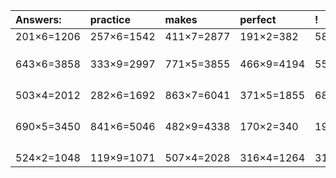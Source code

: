 | Answers: | practice | makes | perfect | ! |
| :--- | :--- | :--- | :--- | :--- |
| 201×6=1206 | 257×6=1542 | 411×7=2877 | 191×2=382 | 580×2=1160 | 
|   |   |   |   |   | 
|   |   |   |   |   | 
|   |   |   |   |   | 
| 643×6=3858 | 333×9=2997 | 771×5=3855 | 466×9=4194 | 551×3=1653 | 
|   |   |   |   |   | 
|   |   |   |   |   | 
|   |   |   |   |   | 
|   |   |   |   |   | 
| 503×4=2012 | 282×6=1692 | 863×7=6041 | 371×5=1855 | 684×3=2052 | 
|   |   |   |   |   | 
|   |   |   |   |   | 
|   |   |   |   |   | 
|   |   |   |   |   | 
| 690×5=3450 | 841×6=5046 | 482×9=4338 | 170×2=340 | 192×6=1152 | 
|   |   |   |   |   | 
|   |   |   |   |   | 
|   |   |   |   |   | 
|   |   |   |   |   | 
| 524×2=1048 | 119×9=1071 | 507×4=2028 | 316×4=1264 | 316×9=2844 | 
